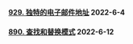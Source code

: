 #### [929. 独特的电子邮件地址](https://leetcode.cn/problems/unique-email-addresses/)  2022-6-4

#### [890. 查找和替换模式](https://leetcode.cn/problems/find-and-replace-pattern/)	2022-6-12